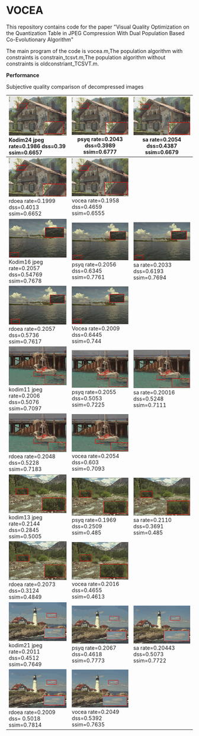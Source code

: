 VOCEA
===================

This repository contains code for the paper "Visual Quality Optimization on the Quantization Table in JPEG Compression With Dual Population Based Co-Evolutionary Algorithm"

The main program of the code is vocea.m,The population algorithm with constraints is constrain_tcsvt.m,The population algorithm without constraints is oldconstriant_TCSVT.m.



 

 **Performance**

 Subjective quality comparison of decompressed images

 

![img](https://github.com/CCchuxin/VOCEA/blob/main/compression%20results/jpeg/jpeg_kodim24_0.2.png) Kodim24 jpeg rate=0.1986 dss=0.39 ssim=0.6657 | ![img](https://github.com/CCchuxin/VOCEA/blob/main/compression%20results/psyq/psyq_kodim24_0.2.png) psyq rate=0.2043 dss=0.3989 ssim=0.6777 | ![img](https://github.com/CCchuxin/VOCEA/blob/main/compression%20results/sa/sa_kodim24_0.2.png) sa rate=0.2054 dss=0.4387 ssim=0.6679 |
| :----------------------------------------------------------- | ------------------------------------------------------------ | ------------------------------------------------------------ |
| ![img](https://github.com/CCchuxin/VOCEA/blob/main/compression%20results/rdoea/rdoea_kodim24_0.2.png) rdoea rate=0.1999 dss=0.4013 ssim=0.6652 | ![img](https://github.com/CCchuxin/VOCEA/blob/main/compression%20results/vocea/vocea_kodim24_0.2.png) vocea rate=0.1958 dss=0.4659 ssim=0.6555 |                                                              |
| ![img](https://github.com/CCchuxin/VOCEA/blob/main/compression%20results/jpeg/jpeg_kodim16_0.2.png) Kodim16 jpeg rate=0.2057	dss=0.54769 ssim=0.7678 | ![img](https://github.com/CCchuxin/VOCEA/blob/main/compression%20results/psyq/psyq_kodim16_0.2.png) psyq rate=0.2056	dss=0.6345 ssim=0.7761 | ![img](https://github.com/CCchuxin/VOCEA/blob/main/compression%20results/sa/sa_kodim16_0.2.png) sa rate=0.2033	dss=0.6193 ssim=0.7694 |
| ![img](https://github.com/CCchuxin/VOCEA/blob/main/compression%20results/rdoea/rdoea_kodim16_0.2.png) rdoea rate=0.2057	dss=0.5736 ssim=0.7617 | ![img](https://github.com/CCchuxin/VOCEA/blob/main/compression%20results/vocea/vocea_kodim16_0.2.png) Vocea rate=0.2009 dss=0.6445 ssim=0.744 |                                                              |
| ![img](https://github.com/CCchuxin/VOCEA/blob/main/compression%20results/jpeg/jpeg_kodim11_0.2.png) kodim11 jpeg rate=0.2006 dss=0.5076 ssim=0.7097 | ![img](https://github.com/CCchuxin/VOCEA/blob/main/compression%20results/psyq/psyq_kodim11_0.2.png) psyq rate=0.2055	dss=0.5053 ssim=0.7225 | ![img](https://github.com/CCchuxin/VOCEA/blob/main/compression%20results/sa/sa_kodim11_0.2.png) sa rate=0.20016	dss=0.5248 ssim=0.7111 |
| ![img](https://github.com/CCchuxin/VOCEA/blob/main/compression%20results/rdoea/rdoea_kodim11_0.2.png) rdoea rate=0.2048  dss=0.5228 ssim=0.7183 | ![img](https://github.com/CCchuxin/VOCEA/blob/main/compression%20results/vocea/vocea_kodim11_0.2.png) vocea rate=0.2054 dss=0.603 ssim=0.7093 |                                                              |
| ![img](https://github.com/CCchuxin/VOCEA/blob/main/compression%20results/jpeg/jpeg_kodim13_0.2.png) kodim13 jpeg rate=0.2144 dss=0.2845 ssim=0.5005 | ![img](https://github.com/CCchuxin/VOCEA/blob/main/compression%20results/psyq/psyq_kodim13_0.2.png) psyq rate=0.1969	dss=0.2509 ssim=0.485 | ![img](https://github.com/CCchuxin/VOCEA/blob/main/compression%20results/sa/sa_kodim13_0.2.png)  sa rate=0.2110	dss=0.3691 ssim=0.485 |
| ![img](https://github.com/CCchuxin/VOCEA/blob/main/compression%20results/rdoea/rdoea_kodim13_0.2.png) rdoea rate=0.2073	dss=0.3124 ssim=0.4849 | ![img](https://github.com/CCchuxin/VOCEA/blob/main/compression%20results/vocea/vocea_kodim13_0.2.png) vocea rate=0.2016	 dss=0.4655 ssim=0.4613 |                                                              |
| ![img](https://github.com/CCchuxin/VOCEA/blob/main/compression%20results/jpeg/jpeg_kodim21_0.2.png) kodim21 jpeg rate=0.2011 dss=0.4512 ssim=0.7649 | ![img](https://github.com/CCchuxin/VOCEA/blob/main/compression%20results/psyq/psyq_kodim21_0.2.png) psyq rate=0.2067	dss=0.4618 ssim=0.7773 | ![img](https://github.com/CCchuxin/VOCEA/blob/main/compression%20results/sa/sa_kodim21_0.2.png)  sa rate=0.20443	dss=0.5073 ssim=0.7722 |
| ![img](https://github.com/CCchuxin/VOCEA/blob/main/compression%20results/rdoea/rdoea_kodim21_0.2.png) rdoea rate=0.2009	 dss= 0.5018 ssim=0.7814 | ![img](https://github.com/CCchuxin/VOCEA/blob/main/compression%20results/vocea/vocea_kodim21_0.2.png) vocea rate=0.2049 dss=0.5392 ssim=0.7635 |                                                              |

 
